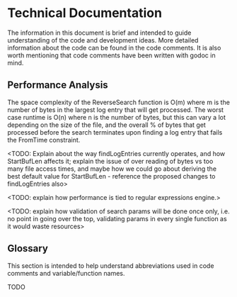 # Technical Documentation

The information in this document is brief and intended to guide understanding of the code and development ideas. More detailed information about the code can be found in the code comments. It is also worth mentioning that code comments have been written with godoc in mind.

## Performance Analysis

The space complexity of the ReverseSearch function is O(m) where m is the number of bytes in the largest log entry that will get processed. The worst case runtime is O(n) where n is the number of bytes, but this can vary a lot depending on the size of the file, and the overall % of bytes that get processed before the search terminates upon finding a log entry that fails the FromTime constraint.

<TODO: Explain about the way findLogEntries currently operates, and how StartBufLen affects it; explain the issue of over reading of bytes vs too many file access times, and maybe how we could go about deriving the best default value for StartBufLen - reference the proposed changes to findLogEntries also>

<TODO: explain how performance is tied to regular expressions engine.>

<TODO: explain how validation of search params will be done once only, i.e. no point in going over the top, validating params in every single function as it would waste resources>

## Glossary

This section is intended to help understand abbreviations used in code comments and variable/function names.

TODO

